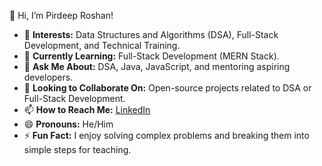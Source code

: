 👋 Hi, I’m Pirdeep Roshan!

- 👀 **Interests:** Data Structures and Algorithms (DSA), Full-Stack Development, and Technical Training.
- 🌱 **Currently Learning:** Full-Stack Development (MERN Stack).
- 💬 **Ask Me About:** DSA, Java, JavaScript, and mentoring aspiring developers.
- 💞️ **Looking to Collaborate On:** Open-source projects related to DSA or Full-Stack Development.
- 📫 **How to Reach Me:** [LinkedIn](https://linkedin.com/in/k-pirdeep-roshan-0922a521a)
- 😄 **Pronouns:** He/Him
- ⚡ **Fun Fact:** I enjoy solving complex problems and breaking them into simple steps for teaching.
